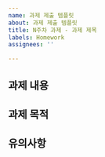 ```yaml
---
name: 과제 제출 템플릿
about: 과제 제출 템플릿
title: N주차 과제 - 과제 제목
labels: Homework
assignees: ''

---
```


## 과제 내용

## 과제 목적

## 유의사항
